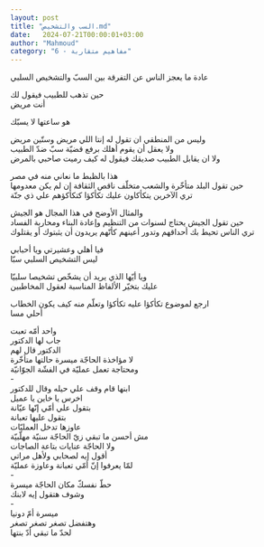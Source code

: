 ```yaml
---
layout: post
title: "السب والتشخيص.md"
date:   2024-07-21T00:00:01+03:00
author: "Mahmoud"
category: "6 - مفاهيم متقاربة"
---
```

عادة ما يعجز الناس عن التفرقة بين السبّ والتشخيص
السلبي

حين تذهب للطبيب فيقول لك\
أنت مريض

هو ساعتها لا يسبّك

وليس من المنطقي ان تقول له إنتا اللي مريض وستّين مريض\
ولا يعقل أن يقوم أهلك برفع قضيّة سبّ ضدّ الطبيب\
ولا ان يقابل الطبيب صديقك فيقول له كيف رميت صاحبي بالمرض

هذا بالظبط ما نعاني منه في مصر\
حين تقول البلد متأخّرة والشعب متخلّف ناقص الثقافة إن لم يكن معدومها\
تري الآخرين يتكأكاون عليك تكأكؤا كتكأكؤهم علي ذي جنّة

والمثال الأوضح في هذا المجال هو الجيش\
حين تقول الجيش يحتاج لسنوات من التنظيم وإعادة البناء ومحاربة الفساد\
تري الناس تحيط بك أحداقهم وتدور أعينهم كأنّهم يريدون أن يثبتوك أو
يقتلوك

فيا أهلي وعشيرتي ويا أحبابي\
ليس التشخيص السلبي سبّا

ويا أيّها الذي يريد أن يشخّص تشخيصا سلبيّا\
عليك بتخيّر الألفاظ المناسبة لعقول المخاطبين

ارجع لموضوع تكأكؤا عليه تكأكؤا وتعلّم منه كيف يكون
الخطاب\
أحلي مسا

واحد أمّه تعبت\
جاب لها الدكتور\
الدكتور قال لهم\
لا مؤاخذة الحاجّة ميسرة حالتها متأخّرة\
ومحتاجة تعمل عمليّة في الفشّة الجوّانيّة\
-\
ابنها قام وقف علي حيله وقال للدكتور\
اخرس يا خاين يا عميل\
بتقول علي أمّي إنّها عيّانة\
بتقول عليها تعبانة\
عاوزها تدخل العمليّات\
مش أحسن ما تبقي زيّ الحاجّة سنيّة مهلّبيّة\
ولا الحاجّة عنايات بتاعة الصاجات\
أقول إيه لصحابي ولأهل مراتي\
لمّا يعرفوا إنّ أمّي تعبانة وعاوزة عمليّة\
-\
حطّ نفسكّ مكان الحاجّة ميسرة\
وشوف هتقول إيه لابنك\
-\
ميسرة أمّ دونيا\
وهتفضل تصغر تصغر تصغر\
لحدّ ما تبقي أدّ بنتها
